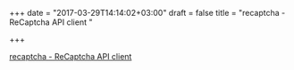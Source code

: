 +++
date = "2017-03-29T14:14:02+03:00"
draft = false
title = "recaptcha - ReCaptcha API client "

+++

<p><a href="https://t.co/JRit4fdpZX">recaptcha - ReCaptcha API client </a></p>